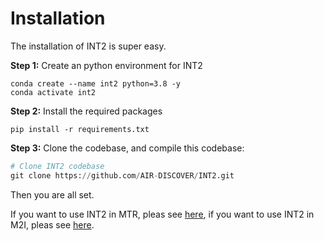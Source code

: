 # Installation
The installation of INT2 is super easy.

**Step 1:** Create an python environment for INT2
```shell
conda create --name int2 python=3.8 -y
conda activate int2
```

**Step 2:** Install the required packages
```shell
pip install -r requirements.txt
```

**Step 3:** Clone the codebase, and compile this codebase: 
```python
# Clone INT2 codebase
git clone https://github.com/AIR-DISCOVER/INT2.git

```

Then you are all set.

If you want to use INT2 in MTR, pleas see <a href="START_MTR.md">here</a>, if you want to use INT2 in M2I, pleas see <a href="START_M2I.md">here</a>.